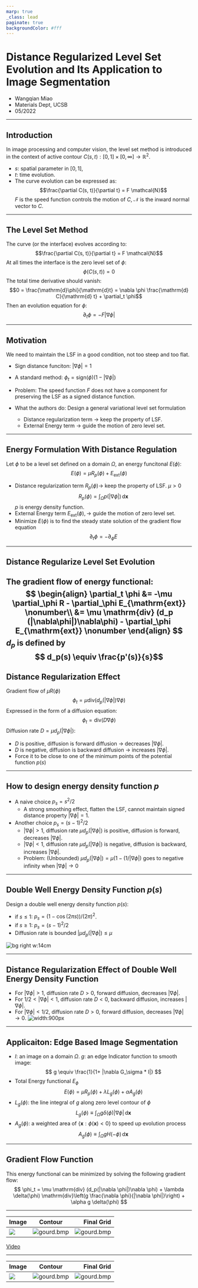 ```yaml
---
marp: true
_class: lead
paginate: true
backgroundColor: #fff
---
```


# Distance Regularized Level Set Evolution and Its Application to Image Segmentation
- Wangqian Miao
- Materials Dept, UCSB
- 05/2022

---

## Introduction

In image processing and computer vision, the level set method is introduced in the context of active contour $C(s, t):[0, 1]\times[0, \infty] \rightarrow \mathbb{R}^2$.
- $s$: spatial parameter in $[0, 1]$,
- $t$: time evolution.
- The curve evolution can be expressed as:
  $$\frac{\partial C(s, t)}{\partial t} = F \mathcal{N}$$
$F$ is the speed function controls the motion of $C$, $\mathcal{N}$ is the inward normal vector to $C$.

---
## The Level Set Method

The curve (or the interface) evolves according to:
$$\frac{\partial C(s, t)}{\partial t} = F \mathcal{N}$$
At all times the interface is the zero level set of $\phi$:\
$$\phi(C(s, t)) = 0$$
The total time derivative should vanish:
$$0 = \frac{\mathrm{d}\phi}{\mathrm{d}t} = \nabla \phi \frac{\mathrm{d} C}{\mathrm{d} t} + \partial_t \phi$$
Then an evolution equation for $\phi$:
$$\partial_t \phi = -F|\nabla\phi|$$

---
## Motivation
We need to maintain the LSF in a good condition, not too steep and too flat.
- Sign distance funciton: $|\nabla\phi|=1$ 
- A standard method: $\phi_t = \mathrm{sign}(\phi)(1-|\nabla\phi|)$
- Problem:
  The speed function $F$ does not have a component for preserving the LSF as a signed distance function.

- What the authors do: 
Design a general variational level set formulation
  - Distance regularization term $\rightarrow$ keep the property of LSF.
  - External Energy term $\rightarrow$ guide the motion of zero level set.

---

## Energy Formulation With Distance Regulation

Let $\phi$ to be a level set defined on a domain $\Omega$, an energy funcitonal $E(\phi)$:
$$E(\phi) = \mu R_p(\phi) + E_{\mathrm{ext}}(\phi)$$
- Distance regularization term $R_p(\phi)\rightarrow$ keep the property of LSF. $\mu > 0$
  $$ R_p(\phi) =\int_\Omega p(|\nabla\phi|) \,\mathrm{d}\mathbf{x}$$
  $p$ is energy density function.
- External Energy term $E_{\mathrm{ext}}(\phi), \rightarrow$ guide the motion of zero level set.
- Minimize $E(\phi)$ is to find the steady state solution of the gradient flow equation
  $$\partial_t \phi = -\partial_\phi E$$

---

## Distance Regularize Level Set Evolution
The gradient flow of energy functional:
$$
\begin{align}
    \partial_t \phi &= -\mu \partial_\phi R - \partial_\phi E_{\mathrm{ext}} \nonumber\\
    &= \mu \mathrm{div} (d_p (|\nabla\phi|)\nabla\phi) - \partial_\phi E_{\mathrm{ext}} \nonumber
\end{align}
$$
$d_p$ is defined by
$$ d_p(s) \equiv \frac{p'(s)}{s}$$
---

## Distance Regularization Effect
Gradient flow of $\mu R(\phi)$ 
$$ \phi_t = \mu \mathrm{div}(d_p(|\nabla\phi|)\nabla\phi)$$
Expressed in the form of a diffusion equation:
$$ \phi_t = \mathrm{div} (D\nabla\phi)$$
Diffusion rate $D= \mu d_p(|\nabla \phi|)$:
- $D$ is positive, diffusion is forward diffusion $\rightarrow$ decreases $|\nabla \phi|$.
- $D$ is negative, diffusion is backward diffusion $\rightarrow$ increases $|\nabla \phi|$. 
- Force it to be close to one of the minimum points of the potential function $p(s)$


---
## How to design energy density function $p$

- A naive choice $p_s = s^2/2$
  - A strong smoothing effect, flatten the LSF, cannot maintain signed distance property $|\nabla\phi|=1$.
- Another choice $p_s = (s-1)^2/2$
    - $|\nabla \phi|>1$, diffusion rate $\mu d_p(|\nabla\phi|)$ is positive, diffusion is forward, decreases  $|\nabla \phi|$.
    - $|\nabla \phi|<1$, diffusion rate $\mu d_p(|\nabla\phi|)$ is negative, diffusion is backward, increases  $|\nabla \phi|$.
    - Problem: (Unbounded) $\mu d_p(|\nabla \phi|) = \mu(1-(1/|\nabla\phi|)$ goes to negative infinity when $|\nabla\phi|\rightarrow 0$

---
## Double Well Energy Density Function $p(s)$

Design a double well energy density function $p(s)$:
- if $s\leq 1$: 
    $p_s = (1-\cos(2\pi s))/(2\pi)^2$.
- if $s\geq1$:
     $p_s = (s-1)^2/2$
- Diffusion rate is bounded
  $|\mu d_p(|\nabla\phi|)\leq \mu$

![bg right w:14cm](dd.png)

---
## Distance Regularization Effect of Double Well Energy Density Function
- For $|\nabla \phi| >1$, diffusion rate $D>0$, forward diffusion, decreases $|\nabla \phi|$.
- For $1/2<|\nabla \phi| <1$, diffusion rate $D<0$, backward diffusion, increases $|\nabla \phi|$.
- For $|\nabla \phi| <1/2$, diffusion rate $D>0$, forward diffusion, decreases $|\nabla \phi| \rightarrow 0$.
![width:900px](dis_reg.png)

---
## Applicaiton: Edge Based Image Segmentation
- $I$: an image on a domain $\Omega$. $g$: an edge Indicator function to smooth image: 
$$
g \equiv  \frac{1}{1+ |\nabla G_\sigma * I|}
$$
- Total Energy functional $E_\phi$ 
  $$E(\phi) = \mu R_p(\phi) + \lambda L_g(\phi) + \alpha A_g(\phi)$$
- $L_g(\phi)$: the line integral of $g$ along zero level contour of $\phi$
$$L_g(\phi) \equiv \int_\Omega g\delta(\phi)|\nabla \phi| \, \mathrm{d}\mathbf{x}$$
- $A_g(\phi)$: a weighted area of $\{\mathbf{x}:\phi(\mathbf{x})<0\}$ to speed up evolution process
  $$A_g(\phi) \equiv \int_\Omega gH(-\phi)\, \mathrm{d}\mathbf{x}$$

---
## Gradient Flow Function

This energy functional can be minimized by solving the following
gradient flow:
$$
\phi_t = \mu \mathrm{div} (d_p(|\nabla \phi|)\nabla \phi) + \lambda \delta(\phi) \mathrm{div}\left(g \frac{\nabla \phi}{|\nabla \phi|}\right) + \alpha g \delta(\phi)
$$


---

|Image | Contour |Final Grid |
|----------|:-------------:|------:|
|![](gourd.bmp) |  ![gourd.bmp](https://i.ibb.co/18ZXw3Y/Figure-2.png) | ![gourd.bmp](https://i.ibb.co/G5kqjVc/Figure-1.png) |


[Video](./myvideo.html)

---


| Image | Contour |Final Grid |
|----------|:-------------:|------:|
| ![](twocells.bmp) | ![gourd.bmp](https://i.ibb.co/4MgG7fD/1-Figure-2.png)| ![gourd.bmp](https://i.ibb.co/0YNX97S/1-Figure-1.png)|